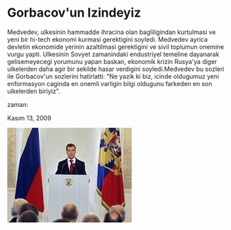 # Gorbacov'un Izindeyiz
Medvedev, ulkesinin hammadde ihracina olan bagliligindan kurtulmasi ve yeni bir hi-tech ekonomi kurmasi gerektigini soyledi. Medvedev ayrica devletin ekonomide yerinin azaltilmasi gerektigini ve sivil toplumun onemine vurgu yapti. Ulkesinin Sovyet zamanindaki endustriyel temeline dayanarak gelisemeyecegi yorumunu yapan baskan, ekonomik krizin Rusya'ya diger ulkelerden daha agir bir sekilde hasar verdigini soyledi.Medvedev bu sozleri ile Gorbacov'un sozlerini hatirlatti: "Ne yazik ki biz, icinde oldugumuz yeni enformasyon caginda en onemli varligin bilgi oldugunu farkeden en son ulkelerden biriyiz".







zaman:

Kasım 13, 2009










![](7_Russia_Medvedev_.sff_300.jpg)
